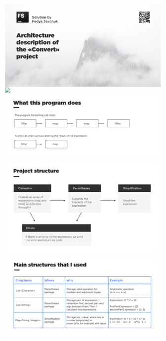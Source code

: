 ![Intro](https://github.com/FedyaSavchuk/convert/blob/master/photo/Intro.png)
![](http://www.giphy.com/gifs/Y01eYy3iprabjYHLnb)
![ProgramWork](https://github.com/FedyaSavchuk/convert/blob/master/photo/ProgramWork.png)

![ProjectStructure](https://github.com/FedyaSavchuk/convert/blob/master/photo/ProjectStructure.png)
![WhatUsed](https://github.com/FedyaSavchuk/convert/blob/master/photo/WhatUsed.png)

